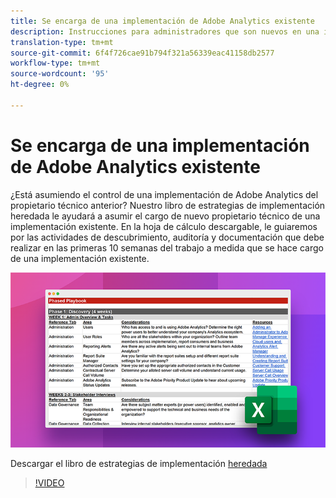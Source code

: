```yaml
---
title: Se encarga de una implementación de Adobe Analytics existente
description: Instrucciones para administradores que son nuevos en una implementación de Adobe Analytics existente.
translation-type: tm+mt
source-git-commit: 6f4f726cae91b794f321a56339eac41158db2577
workflow-type: tm+mt
source-wordcount: '95'
ht-degree: 0%

---
```



# Se encarga de una implementación de Adobe Analytics existente

¿Está asumiendo el control de una implementación de Adobe Analytics del propietario técnico anterior? Nuestro libro de estrategias de implementación heredada le ayudará a asumir el cargo de nuevo propietario técnico de una implementación existente. En la hoja de cálculo descargable, le guiaremos por las actividades de descubrimiento, auditoría y documentación que debe realizar en las primeras 10 semanas del trabajo a medida que se hace cargo de una implementación existente.

![Libro de estrategias](assets/inherited-impl-playbook.png)

Descargar el libro de estrategias de implementación [heredada](assets/adobe_analytics_inherited_implementation_playbook.xlsx)

>[!VIDEO](https://video.tv.adobe.com/v/327314/?quality=12&learn=on)
